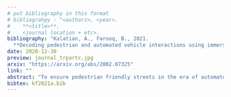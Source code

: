```yaml
---
# put bibliography in this format
# bibliograhpy : "<authors>, <year>.
#    **<title>**.
#    <journal location + etc>.
bibliography: "Kalatian, A., Farooq, B., 2021.
  **Decoding pedestrian and automated vehicle interactions using immersive virtual reality and interpretable deep learning**. Transportation Research Part C: Emerging technologies." # surround Title with **<title>**
date: 2020-12-30
preview: journal_trpartc.jpg
arxiv: "https://arxiv.org/abs/2002.07325"
link: ""
abstract: "To ensure pedestrian friendly streets in the era of automated vehicles, reassessment of current policies, practices, design, rules and regulations of urban areas is of importance. This study investigates pedestrian crossing behaviour, as an important element of urban dynamics that is expected to be affected by the presence of automated vehicles. For this purpose, an interpretable machine learning framework is proposed to explore factors affecting pedestrians' wait time before crossing mid-block crosswalks in the presence of automated vehicles. To collect rich behavioural data, we developed a dynamic and immersive virtual reality experiment, with 180 participants from a heterogeneous population in 4 different locations in the Greater Toronto Area (GTA). Pedestrian wait time behaviour is then analyzed using a data-driven Cox Proportional Hazards (CPH) model, in which the linear combination of the covariates is replaced by a flexible non-linear deep neural network. The proposed model achieved a 5% improvement in goodness of fit, but more importantly, enabled us to incorporate a richer set of covariates. A game theoretic based interpretability method is used to understand the contribution of different covariates to the time pedestrians wait before crossing. Results show that the presence of automated vehicles on roads, wider lane widths, high density on roads, limited sight distance, and lack of walking habits are the main contributing factors to longer wait times. Our study suggested that, to move towards pedestrian-friendly urban areas, national level educational programs for children, enhanced safety measures for seniors, promotion of active modes of transportation, and revised traffic rules and regulations should be considered."
bibtex: kf2021a.bib
---
```

